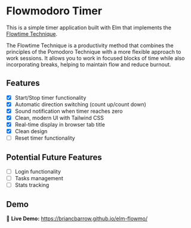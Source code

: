 # Flowmodoro Timer

This is a simple timer application built with Elm that implements the [Flowtime Technique](https://medium.com/@UrgentPigeon/the-flowtime-technique-7685101bd191).

The Flowtime Technique is a productivity method that combines the principles of the Pomodoro Technique with a more flexible approach to work sessions. It allows you to work in focused blocks of time while also incorporating breaks, helping to maintain flow and reduce burnout.

<!-- Explain what the Flowmodoro technique is and how your timer implements it -->

## Features

- [x] Start/Stop timer functionality
- [x] Automatic direction switching (count up/count down)
- [x] Sound notification when timer reaches zero
- [x] Clean, modern UI with Tailwind CSS
- [x] Real-time display in browser tab title
- [x] Clean design
- [ ] Reset timer functionality

## Potential Future Features

- [ ] Login functionality
- [ ] Tasks management
- [ ] Stats tracking

## Demo

<!-- Add link to your GitHub Pages deployment once it's live -->

🔗 **Live Demo:** https://briancbarrow.github.io/elm-flowmo/
